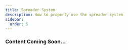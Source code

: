 ```yaml
---
title: Spreader System
description: How to properly use the spreader system
sidebar:
  order: 5
---
```


### Content Coming Soon...